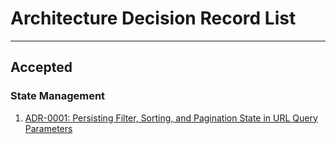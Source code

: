 # Architecture Decision Record List

---

## Accepted

### State Management

1. [ADR-0001: Persisting Filter, Sorting, and Pagination State in URL Query Parameters](ADR-0001-persisting-state-in-url-query-params.md)
